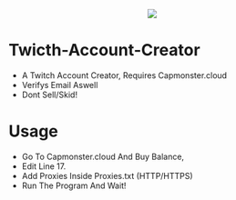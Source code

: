 <p align="center">
  <img src="https://air-marketing-assets.imgix.net/blog/logo-db/twitch-logo-png/twitch-logo-png-1.png?auto=format&fit=max&ixlib=react-9.0.2&h=270&w=576" />
</p>

# Twicth-Account-Creator
  - A Twitch Account Creator, Requires Capmonster.cloud
  - Verifys Email Aswell
  - Dont Sell/Skid!

# Usage
  - Go To Capmonster.cloud And Buy Balance,
  - Edit Line 17.
  - Add Proxies Inside Proxies.txt (HTTP/HTTPS)
  - Run The Program And Wait!
